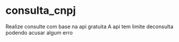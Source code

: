 # consulta_cnpj
Realize consulte com base na api gratuita 
A api tem limite deconsulta podendo acusar algum erro 
